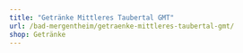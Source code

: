 ```yaml
---
title: "Getränke Mittleres Taubertal GMT"
url: /bad-mergentheim/getraenke-mittleres-taubertal-gmt/
shop: Getränke
---
```

